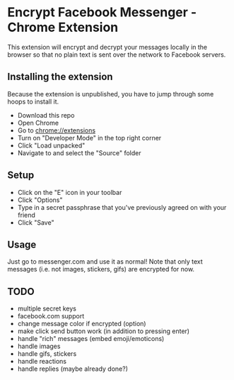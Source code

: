 # Encrypt Facebook Messenger - Chrome Extension
This extension will encrypt and decrypt your messages locally in the browser so that no plain text is sent over the network to Facebook servers.

## Installing the extension
Because the extension is unpublished, you have to jump through some hoops to install it.
- Download this repo
- Open Chrome
- Go to [chrome://extensions](chrome://extensions)
- Turn on "Developer Mode" in the top right corner
- Click "Load unpacked"
- Navigate to and select the "Source" folder

## Setup
- Click on the "E" icon in your toolbar
- Click "Options"
- Type in a secret passphrase that you've previously agreed on with your friend
- Click "Save"

## Usage
Just go to messenger.com and use it as normal! Note that only text messages (i.e. not images, stickers, gifs) are encrypted for now.

## TODO
- multiple secret keys
- facebook.com support
- change message color if encrypted (option)
- make click send button work (in addition to pressing enter)
- handle "rich" messages (embed emoji/emoticons)
- handle images
- handle gifs, stickers
- handle reactions
- handle replies (maybe already done?)